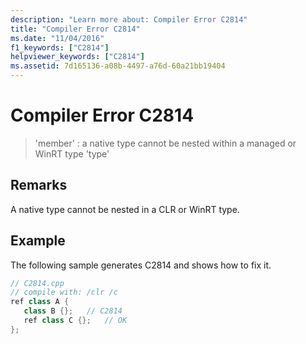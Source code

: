 ```yaml
---
description: "Learn more about: Compiler Error C2814"
title: "Compiler Error C2814"
ms.date: "11/04/2016"
f1_keywords: ["C2814"]
helpviewer_keywords: ["C2814"]
ms.assetid: 7d165136-a08b-4497-a76d-60a21bb19404
---
```

# Compiler Error C2814

> 'member' : a native type cannot be nested within a managed or WinRT type 'type'

## Remarks

A native type cannot be nested in a CLR or WinRT type.

## Example

The following sample generates C2814 and shows how to fix it.

```cpp
// C2814.cpp
// compile with: /clr /c
ref class A {
   class B {};   // C2814
   ref class C {};   // OK
};
```
